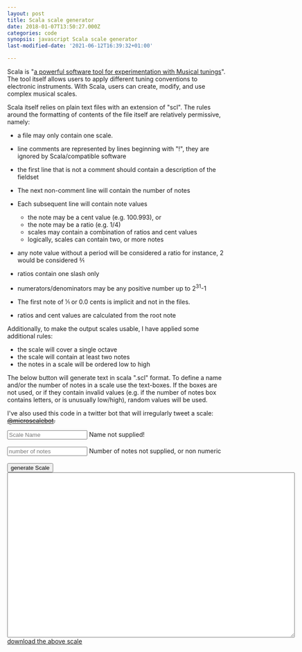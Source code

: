 ```yaml
---
layout: post
title: Scala scale generator
date: 2018-01-07T13:50:27.000Z
categories: code
synopsis: javascript Scala scale generator
last-modified-date: '2021-06-12T16:39:32+01:00'

---
```


<script>
/*
  Generate Scala
*/
    /*Random string, number and bool functions*/
    function randomString(length) {
      var returnString = "";
      /*below variable roughly has letter frequencies matching English language
          should mean that output text is less exotic looking
      */
      var possible = "aaaaaaaaaaaaaaaabbbcccccddddddddeeeeeeeeeeeeeeeeeeeeeeeeefffffgggghhhhhhhhhhhhiiiiiiiiiiiiiijkllllllllmmmmmnnnnnnnnnnnnoooooooooooooooopppqrrrrrrrrrrrrssssssssssstttttttttttttttttttttttuuuuuuvwwwwwxyyyyz";
      for (var i = 0; i < length; i++)
        returnString += possible.charAt(Math.floor(Math.random() * possible.length));
      return returnString;
    }

    function randomBool() {
      var returnBool = Math.random() >= 0.5;
      return returnBool;
    }

    function randomfloat(rangeLower, rangeUpper) {
      /*a variation on the randomInt function*/
        var returnFloat = Math.random()*(rangeUpper-rangeLower)+rangeLower;
        return returnFloat;
    }

    function randomInt(lowerBound, upperBound) {
       var returnInt = Math.ceil(Math.random()*(upperBound-lowerBound)+lowerBound);
       return returnInt;
    }

    function createArray(length) {
      //poached from  https://stackoverflow.com/questions/966225/how-can-i-create-a-two-dimensional-array-in-javascript/966938#966938
      // bizarrely complex to declare multi-dimensional arrays!?!
        var arr = new Array(length || 0),
            i = length;
        if (arguments.length > 1) {
            var args = Array.prototype.slice.call(arguments, 1);
            while(i--) arr[length-1 - i] = createArray.apply(this, args);
        }
        return arr;
    }

    function outputScale(title, notes) {
      var header = "! "+ title +".scl\r!\rScale generated in Javascript\r"+notes+"\r!\r";
      var arrayBredth=2 // how large is the second dimension of the array
      var noteArray=createArray(notes, arrayBredth);
      var noteList = "";
      //Generate the noteList
      for (var i = 0; i < notes; i++) {
        if (randomBool()) {
          key = generateRatio();
          var value = eval(key)*600;//octave = ratio of 2/1, or 1200 cents.  To Convert ratio to cents, multiply by 600.
          noteArray[i][0] = key;
          noteArray[i][1] = value;
        }
        else {
          key = generateCent();
          noteArray[i][0] = key;
          noteArray[i][1] = key;
        }
      }

      //sort the in array based on the second dimension
      noteArray.sort(function(a,b){
        return a[1] - b[1];
      });

      for (var i = 0; i < noteArray.length-1; i++) { //final note will be manually added later
        noteList += noteArray[i][0]+"\r";
      }
      noteList +="2/1" /*final note in scale will beone octabe higher (e.g. ratio: 2/1)*/
      document.getElementById("outScale").innerHTML = header+noteList;
}
    function generateRatio() {
      var maxPossibleDenom = 30;  // local var
      var denom=randomInt(2,maxPossibleDenom);
      var nom = maxPossibleDenom*2; //assigned to 2*theoretical maximum, to trigger while loop
      while (nom>=2*denom) {
        nom=randomInt(1,maxPossibleDenom);
      }
      var key = nom+"/"+denom;
      return key
    }

    function generateCent(inArray) {
      var  key   = randomfloat(0.1,1199.9);
      return key;
    }
    function generateLink(ScaleName) {
      document.getElementById("outScaleLink").setAttribute("download", ScaleName+".scl");
      var txt = document.getElementById('outScale');
      document.getElementById('outScaleLink').onclick = function(code) {
        this.href = 'data:text/plain;charset=utf-8,'
          + encodeURIComponent(txt.value);
      }
    }

    function outScl() {
          var nameError = document.getElementById("nameError");
           nameError.classList.add("hidden");
      // }
      var name = document.getElementById("textbox1").value;
      if (!name || name.length ===0) {
        name = randomString(randomInt(3,8));
        nameError.classList.remove("hidden");
      }
      var lengthError = document.getElementById("lengthError");
       lengthError.classList.add("hidden");
      var scaleLength = parseFloat(document.getElementById("textbox2").value); //using parseInt here would explicitly change the type if it were a float- we don't want that; it'll break the if/else below

      if (!(typeof scaleLength==='number' && (scaleLength%1)===0 && scaleLength >1))
      //value must be
      // + typeof = 'number'
      // + a whole number (modulo 1 = 0)
      // + and greater than 1
      {
        scaleLength = randomInt(3,23);
        lengthError.classList.remove("hidden");
      }

      document.getElementById("outScale").setAttribute("rows", scaleLength+5);//pad five rows to account for header
      outputScale(name, scaleLength);
      generateLink(name);

   }
   </script>

Scala is "[a powerful software tool for experimentation with Musical tunings](http://huygens-fokker.org/scala/)". The tool itself allows users to apply different tuning conventions to electronic instruments. With Scala, users can create, modify, and use complex musical scales.

Scala itself relies on plain text files with an extension of "scl". The rules around the formatting of contents of the file itself are relatively permissive, namely:

- a file may only contain one scale.

- line comments are represented by lines beginning with "!", they are ignored by Scala/compatible software

- the first line that is not a comment should contain a description of the fieldset

- The next non-comment line will contain the number of notes

- Each subsequent line will contain note values
  - the note may be a cent value (e.g. 100.993), or
  - the note may be a ratio (e.g. 1/4)
  - scales may contain a combination of ratios and cent values
  - logically, scales can contain two, or more notes

- any note value without a period will be considered a ratio for instance, 2 would be considered 2⁄1

- ratios contain one slash only

- numerators/denominators may be any positive number up to 2<sup>31</sup>-1

- The first note of 1⁄1 or 0.0 cents is implicit and not in the files.

- ratios and cent values are calculated from the root note

Additionally, to make the output scales usable, I have applied some additional rules:

- the scale will cover a single octave
- the scale will contain at least two notes
- the notes in a scale will be ordered low to high

The below button will generate text in scala ".scl" format. To define a name and/or the number of notes in a scale use the text-boxes. If the boxes are not used, or if they contain invalid values (e.g. if the number of notes box contains letters, or is unusually low/high), random values will be used.

I've also used this code in a twitter bot that will irregularly tweet a scale:
~~[@microscalebot](https://twitter.com/microscalebot).~~

<input type="text" name="name" id="textbox1" placeholder="Scale Name" />
<label for="name" id="nameError" class="blockError"> Name not supplied!</label><br><br>
<input type="text" name="textbox2" placeholder="number of notes" id="textbox2" /><label for="name" id="lengthError" class="blockError"> Number of notes not supplied, or non numeric</label><br><br>
    <input type="submit" name="button" id="button1" onclick="outScl()" value="generate Scale" /> <br>
<textarea id="outScale" name="name" rows="25" cols="80"></textarea><br>
<a href="" id="outScaleLink" download="">download the above scale</a> <br>
